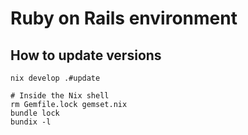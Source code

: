 # Ruby on Rails environment

## How to update versions

```shell
nix develop .#update

# Inside the Nix shell
rm Gemfile.lock gemset.nix
bundle lock
bundix -l
```
